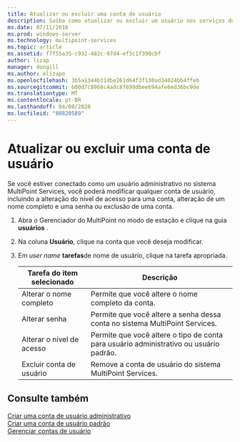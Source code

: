 ```yaml
---
title: Atualizar ou excluir uma conta de usuário
description: Saiba como atualizar ou excluir um usuário nos serviços do MultiPoint
ms.date: 07/11/2016
ms.prod: windows-server
ms.technology: multipoint-services
ms.topic: article
ms.assetid: f7f55a35-c932-482c-97d4-ef3c1f390cbf
author: lizap
manager: dongill
ms.author: elizapo
ms.openlocfilehash: 3b5a1344b31dbe261d64f3f130ad34024bb4ffeb
ms.sourcegitcommit: b00d7c8968c4adc8f699dbee694afe6ed36bc9de
ms.translationtype: MT
ms.contentlocale: pt-BR
ms.lasthandoff: 04/08/2020
ms.locfileid: "80820589"
---
```

# <a name="update-or-delete-a-user-account"></a>Atualizar ou excluir uma conta de usuário
Se você estiver conectado como um usuário administrativo no sistema MultiPoint Services, você poderá modificar qualquer conta de usuário, incluindo a alteração do nível de acesso para uma conta, alteração de um nome completo e uma senha ou exclusão de uma conta.  
  
1.  Abra o Gerenciador do MultiPoint no modo de estação e clique na guia **usuários** .  
  
2.  Na coluna **Usuário**, clique na conta que você deseja modificar.  
  
3.  Em *user name* **tarefas**de nome de usuário, clique na tarefa apropriada.  
  
    |Tarefa do item selecionado|Descrição|  
    |----------------------|---------------|  
    |Alterar o nome completo|Permite que você altere o nome completo da conta.|  
    |Alterar senha|Permite que você altere a senha dessa conta no sistema MultiPoint Services.|  
    |Alterar o nível de acesso|Permite que você altere o tipo de conta para usuário administrativo ou usuário padrão.|  
    |Excluir conta de usuário|Remove a conta de usuário do sistema MultiPoint Services.|  
  
## <a name="see-also"></a>Consulte também  
[Criar uma conta de usuário administrativo](Create-an-Administrative-User-Account.md)  
[Criar uma conta de usuário padrão](Create-a-Standard-User-Account.md)  
[Gerenciar contas de usuário](Manage-User-Accounts.md)